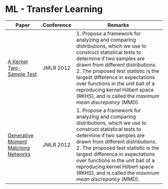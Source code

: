 # ML - Transfer Learning
|Paper|Conference|Remarks
|--|--|--|
|[A Kernel Two-Sample Test](http://www.jmlr.org/papers/volume13/gretton12a/gretton12a.pdf)|JMLR 2012| 1. Propose a framework for analyzing and comparing distributions, which we use to construct statistical tests to determine if two samples are drawn from different distributions. 2. The proposed test statistic is the largest difference in expectations over functions in the unit ball of a reproducing kernel Hilbert space (RKHS), and is called the _maximum mean discrepancy_ (MMD).|
|[Generative Moment Matching Networks](https://arxiv.org/abs/1502.02761)|JMLR 2012| 1. Propose a framework for analyzing and comparing distributions, which we use to construct statistical tests to determine if two samples are drawn from different distributions. 2. The proposed test statistic is the largest difference in expectations over functions in the unit ball of a reproducing kernel Hilbert space (RKHS), and is called the _maximum mean discrepancy_ (MMD).|
<!--stackedit_data:
eyJoaXN0b3J5IjpbLTIxMjg1NTAyNTIsNzMwOTk4MTE2XX0=
-->